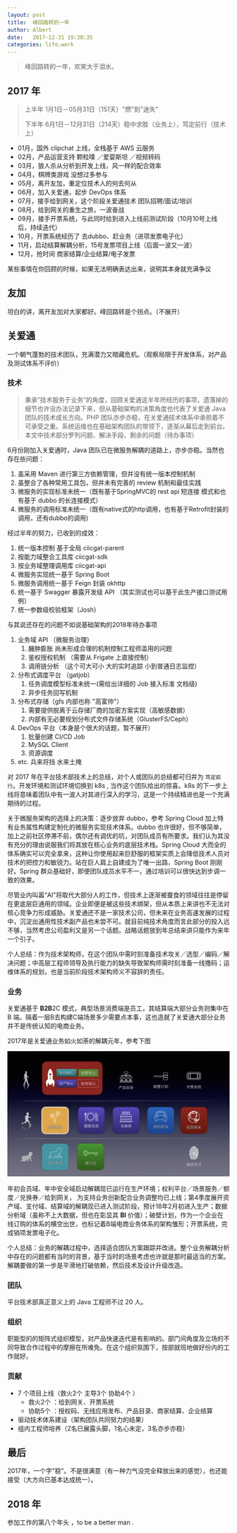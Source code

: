 ```yaml
---
layout: post
title:  峰回路转的一年
author: Albert
date:   2017-12-31 19:30:35
categories: life,work
---
```


> 峰回路转的一年，欢笑大于泪水。

## 2017 年

>上半年 1月1日－05月31日（151天）"燃"到"迷失"
>
>下半年 6月1日－12月31日（214天）稳中求胜（业务上），笃定前行（技术上）

- 01月，国外 clipchat 上线，全栈基于 AWS 云服务
- 02月，产品运营支持 颗粒噗 ／爱婴斯坦 ／视频转码
- 03月，狼人杀从分析到开发上线，风一样的配合效率
- 04月，棋牌类游戏 没想过多参与
- 05月，离开友加，重定位技术人的何去何从 
- 06月，加入关爱通，起步 DevOps 体系
- 07月，接手给到网关，这个阶段关爱通技术 团队招聘/面试/培训
- 08月，给到网关的重生之旅，一波奋战
- 09月，接手开票系统，与此同时给到进入上线前测试阶段（10月10号上线后，持续迭代）
- 10月，开票系统经历了 去dubbo、赶业务（进项发票电子化）
- 11月，启动结算解耦分析，15号发票项目上线（后面一波又一波）
- 12月，抢时间 商家结算/企业结算/电子发票 

某些事情在你回顾的时候，如果无法明确表达出来，说明其本身就充满争议

## 友加

坦白的讲，离开友加对大家都好。峰回路转是个拐点。（不展开）

## 关爱通

一个朝气蓬勃的技术团队，充满潜力又暗藏危机。（观察局限于开发体系，对产品及测试体系不评价）

### 技术

> 秉承”技术服务于业务”的角度，回顾关爱通这半年所经历的事项，遗落掉的细节也许没办法记录下来，但从基础架构的决策角度也代表了关爱通 Java 团队的技术成长方向。PHP 团队亦步亦稳，在关爱通技术体系中承担着不可承受之重。系统运维也在基础架构团队的带领下，逐渐从幕后走到前台。本文中技术部分罗列问题、解决手段、剩余的问题（待办事项）

6月份刚加入关爱通时，Java 团队已在微服务解耦的道路上，亦步亦稳。当然也存在些问题：

1. 虽采用 Maven 进行第三方依赖管理，但并没有统一版本控制机制
2. 虽整合了各种常用工具包，但并未有完善的 review 机制和最佳实践
3. 微服务的实现标准未统一（既有基于SpringMVC的 rest api 短连接 模式和也有基于 dubbo 的长连接模式）
4. 微服务的调用标准未统一（既有native式的http调用，也有基于Retrofit封装的调用，还有dubbo的调用)

经过半年的努力，已收到的成效：

1. 统一版本控制 基于全局 ciicgat-parent
2. 按能力域整合工具库 ciicgat-sdk
3. 按业务域整理调用库 ciicgat-api
4. 微服务实现统一基于 Spring Boot 
5. 微服务调用统一基于 Feign 封装 okhttp
6. 统一基于 Swagger 暴露开发级 API （其实测试也可以基于此生产接口测试用例）
7. 统一参数级校验框架（Josh） 

与其说还存在的问题不如说基础架构的2018年待办事项

1. 业务域 API （微服务治理）
   1. 臃肿膨胀 尚未形成合理的机制控制工程师滥用的问题
   2. 鉴权授权机制 （需要从 Frigate 上直接控制） 
   3. 调用链分析 （这个可大可小 大的实时追踪 小到普通日志监控）
2. 分布式调度平台 （gatjob）
   1. 任务调度模型标准未统一(需给出详细的 Job 接入标准 文档级)
   2. 异步任务回写机制
3. 分布式存储（gfs 内部也称 "高富帅"）
   1. 需要提供脱离于云存储厂商的加密方案实现（高敏感数据）
   2. 内部有无必要规划分布式文件存储系统（GlusterFS/Ceph）
4. DevOps 平台（本身是个很大的话题，暂不展开）
   1. 批量创建 CI/CD Job 
   2. MySQL Client
   3. 资源调度 
5. etc. 兵来将挡 水来土掩

对 2017 年在平台技术部技术上的总结，对个人或团队的总结都可归并为 `笃定前行`。开发环境和测试环境切换到 k8s , 当作这个团队给出的惊喜。k8s 的下一步上线将意味着团队中有一波人对其进行深入的学习，这是一个持续精进也是一个充满期待的过程。

关于微服务架构的选择上的决策：逐步放弃 dubbo，参考 Spring Cloud 加上特有业务属性构建定制化的微服务实现技术体系。dubbo 也许很好，但不够简单，加上之前社区停滞不前，偶尔还有调优的坑，对团队成员有所要求。我们认为其没有充分的理由说服我们将其放在核心业务的底层技术栈。Spring Cloud 大而全的体系确实可以完全拿来，这种让你使用起来巨舒服的框架实质上会降低技术人员对技术的把控力和敏锐力。站在巨人肩上自建成为了唯一出路，Spring Boot 刚刚好。Spring 群众基础好，即便团队成员水平不一，通过培训可以很快达到步调一致的效果。

尽管业内叫嚣“AI”将取代大部分人的工作，但技术上逐渐被蚕食的领域往往是停留在更底层巨通用的领域。企业即便是被这些技术绑架，但从本质上来讲也不无法对核心竞争力形成威胁。关爱通还不是一家技术公司，但未来在业务高速发展的过程中，沉淀出通用性技术副产品也未尝不可。就目前纯技术角度而言此部分的投入远不够，当然考虑公司盈利又是另一个话题。战略话题放到年总结来讲只能作为来年一个引子。

个人总结：作为技术架构师，在这个团队中需时刻准备技术攻关／选型／编码／解决问题；中高层工程师领导及执行能力的缺失导致架构师需时刻准备一线撸码；运维体系的规划，也是当前阶段技术架构师义不容辞的责任。

### 业务

关爱通基于 **B2B**2C 模式，典型场景消费端是员工，其结算端大部分业务则集中在 B 端。隔着一层B去构建C端场景多少需要点本事，这也造就了关爱通大部分业务并不是传统认知的电商业务。

2017年是关爱通业务如火如荼的解耦元年，参考下图

![成长的印记](../assets/images/architect-overview_GAT-2017_12.001.jpeg)

年初会员域、年中安全域启动解耦现已运行在生产环境；权利平台／场景服务／额度／兑换券／给到网关， 为支持业务创新配合业务调整均已上线；第4季度展开资产域、支付域、结算域的解耦现已进入测试阶段，预计18年2月初进入生产；数据分析域（虽称不上大数据，但也在彰显其 **BI** 价值）；破壁计划，作为一个企业在线订购的体系的横空出世，也标记着B端电商业务体系的架构雏形；开票系统，完成销项发票电子化。

个人总结：业务的解耦过程中，选择适合团队方案跟踪并改进。整个业务解耦分析中存在的问题都有当时的背景，基于当时的场景考虑也许就是那时最适当的方案。解耦要做的第一步是平滑地打破依赖，然后技术及设计升级改造。

### 团队

平台技术部真正意义上的 Java 工程师不过 20 人。

### 组织

职能型的的矩阵式组织模型，对产品快速迭代是有影响的。部门间角度及立场的不同导致合作过程中的摩擦在所难免。在这个组织氛围下，按部就班地做好份内的工作就好。

### 贡献

* 7 个项目上线（救火2个 主导3个  协助4个 ）
  * 救火2个 ：给到网关、开票系统
  * 协助5个 ：授权码、无线应用发布、产品目录、商家结算、企业结算
* 驱动技术体系建设（架构团队共同努力的结果）
* 组内工程师培养（2名已展露头脚，1名心未定，3名亦步亦稳）

## 最后

2017年，一个字"稳"。不是很满意（有一种力气没完全释放出来的感觉），也还能接受（大方向已基本达成统一）。

## 2018 年

参加工作的第八个年头 ，to be a better man .